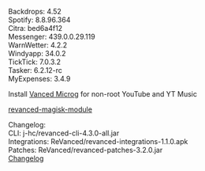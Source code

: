 Backdrops: 4.52  
Spotify: 8.8.96.364  
Citra: bed6a4f12  
Messenger: 439.0.0.29.119  
WarnWetter: 4.2.2  
Windyapp: 34.0.2  
TickTick: 7.0.3.2  
Tasker: 6.2.12-rc  
MyExpenses: 3.4.9  

Install [Vanced Microg](https://github.com/TeamVanced/VancedMicroG/releases) for non-root YouTube and YT Music  

[revanced-magisk-module](https://github.com/j-hc/revanced-magisk-module)  

Changelog:  
CLI: j-hc/revanced-cli-4.3.0-all.jar  
Integrations: ReVanced/revanced-integrations-1.1.0.apk  
Patches: ReVanced/revanced-patches-3.2.0.jar  
[Changelog](https://github.com/ReVanced/revanced-patches/releases/tag/v3.2.0)  
